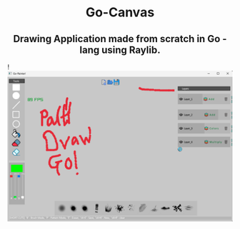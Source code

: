 <h1 align="center"> Go-Canvas </H1>

<H2 align="center"> Drawing Application made from scratch in Go - lang using Raylib.</H2>

!![alt](./wip.png)